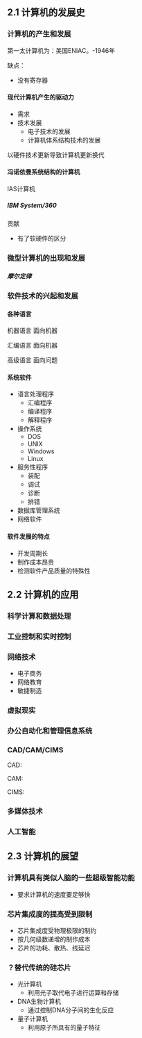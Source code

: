 ## 2.1 计算机的发展史

### 计算机的产生和发展

第一太计算机为：美国ENIAC。-1946年

缺点：

- 没有寄存器

#### 现代计算机产生的驱动力

- 需求
- 技术发展
  - 电子技术的发展
  - 计算机体系结构技术的发展

以硬件技术更新导致计算机更新换代

#### 冯诺依曼系统结构的计算机

IAS计算机

##### IBM System/360

贡献

- 有了软硬件的区分

### 微型计算机的出现和发展

##### 摩尔定律

### 软件技术的兴起和发展

#### 各种语言

机器语言 面向机器

汇编语言 面向机器

高级语言 面向问题

#### 系统软件

- 语言处理程序
  - 汇编程序
  - 编译程序
  - 解释程序
- 操作系统
  - DOS
  - UNIX
  - Windows
  - Linux
- 服务性程序
  - 装配
  - 调试
  - 诊断
  - 排错
- 数据库管理系统
- 网络软件

#### 软件发展的特点

- 开发周期长
- 制作成本昂贵
- 检测软件产品质量的特殊性

## 2.2 计算机的应用

### 科学计算和数据处理

### 工业控制和实时控制

### 网络技术

- 电子商务
- 网络教育
- 敏捷制造

### 虚拟现实

### 办公自动化和管理信息系统

### CAD/CAM/CIMS

CAD:

CAM:

CIMS:

### 多媒体技术

### 人工智能

## 2.3 计算机的展望

### 计算机具有类似人脑的一些超级智能功能

- 要求计算机的速度要足够快

### 芯片集成度的提高受到限制

- 芯片集成度受物理极限的制约
- 按几何级数递增的制作成本
- 芯片的功耗、散热、线延迟

### ？替代传统的硅芯片

- 光计算机
  - 利用光子取代电子进行运算和存储
- DNA生物计算机
  - 通过控制DNA分子间的生化反应
- 量子计算机
  - 利用原子所具有的量子特征













